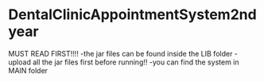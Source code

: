# DentalClinicAppointmentSystem2ndyear

MUST READ FIRST!!!!
-the jar files can be found inside the LIB folder
-upload all the jar files first before running!!
-you can find the system in MAIN folder
